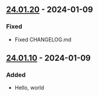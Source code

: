 ## [24.01.20] - 2024-01-09
### Fixed
- Fixed CHANGELOG.md

## [24.01.10] - 2024-01-09
### Added
- Hello, world

[24.01.20]: https://github.com/toyozaki/flutter_release_ci_sample/compare/24.01.10...24.01.20
[24.01.10]: https://github.com/toyozaki/flutter_release_ci_sample/releases/tag/24.01.10
